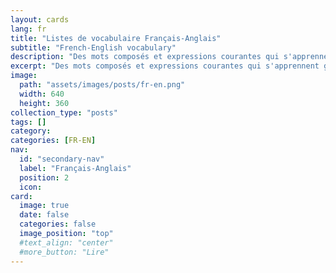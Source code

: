 ```yaml
---
layout: cards
lang: fr
title: "Listes de vocabulaire Français-Anglais"
subtitle: "French-English vocabulary"
description: "Des mots composés et expressions courantes qui s'apprennent généralement par la pratique."
excerpt: "Des mots composés et expressions courantes qui s'apprennent généralement par la pratique."
image:
  path: "assets/images/posts/fr-en.png"
  width: 640
  height: 360
collection_type: "posts"
tags: []
category:
categories: [FR-EN]
nav:
  id: "secondary-nav"
  label: "Français-Anglais"
  position: 2
  icon:
card:
  image: true
  date: false
  categories: false
  image_position: "top"
  #text_align: "center"
  #more_button: "Lire"
---
```

